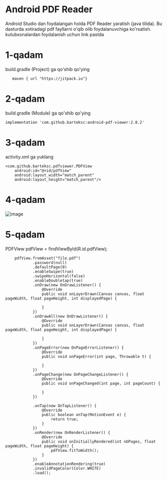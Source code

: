 # Android PDF Reader 
Android Studio dan foydalangan  holda PDF Reader yaratish (java tilida). Bu dasturda xotiradagi pdf fayllarni o'qib olib foydalanuvchiga ko'rsatish.
kutubxonalardan foydalanish uchun link pastda
# 1-qadam 
build.gradle (Project) ga qo'shib qo'ying 

       maven { url "https://jitpack.io"}
         
# 2-qadam
build.gradle (Module) ga qo'shib qo'ying

    implementation 'com.github.barteksc:android-pdf-viewer:2.8.2'
    
# 3-qadam
activity.xml   ga yuklang

    <com.github.barteksc.pdfviewer.PDFView
        android:id="@+id/pdfView"
        android:layout_width="match_parent"
        android:layout_height="match_parent"/>


# 4-qadam
![image](https://user-images.githubusercontent.com/46724332/111953235-950ea780-8aa3-11eb-8734-1a36a19fbd76.png)

# 5-qadam

PDFView pdfView = findViewById(R.id.pdfView);


        pdfView.fromAsset("file.pdf")
                .password(null)
                .defaultPage(0)
                .enableSwipe(true)
                .swipeHorizontal(false)
                .enableDoubletap(true)
                .onDraw(new OnDrawListener() {
                    @Override
                    public void onLayerDrawn(Canvas canvas, float pageWidth, float pageHeight, int displayedPage) {

                    }
                })
                .onDrawAll(new OnDrawListener() {
                    @Override
                    public void onLayerDrawn(Canvas canvas, float pageWidth, float pageHeight, int displayedPage) {

                    }
                })
                .onPageError(new OnPageErrorListener() {
                    @Override
                    public void onPageError(int page, Throwable t) {

                    }
                })
                .onPageChange(new OnPageChangeListener() {
                    @Override
                    public void onPageChanged(int page, int pageCount) {

                    }
                })

                .onTap(new OnTapListener() {
                    @Override
                    public boolean onTap(MotionEvent e) {
                        return true;
                    }
                })
                .onRender(new OnRenderListener() {
                    @Override
                    public void onInitiallyRendered(int nbPages, float pageWidth, float pageHeight) {
                        pdfView.fitToWidth();
                    }
                })
                .enableAnnotationRendering(true)
                .invalidPageColor(Color.WHITE)
                .load();

